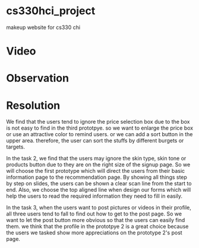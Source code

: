 # cs330hci_project
makeup website for cs330 chi

# Video

# Observation

# Resolution

We find that the users tend to ignore the price selection box due to the box is not easy to find in the third prototpye. so we want to enlarge the price box or use an attractive color to remind users. or we can add a sort button in the upper area. therefore, the user can sort the stuffs by different burgets or targets.

In the task 2, we find that the users may ignore the skin type, skin tone or products button due to they are on the right size of the signup page. So we will choose the first prototype which will direct the users from their basic information page to the recommendation page. By showing all things step by step on slides, the users can be shown a clear scan line from the start to end. Also, we choose the top aligned line when design our forms which will help the users to read the required information they need to fill in easily.

In the task 3, when the users want to post pictures or videos in their profile, all three users tend to fall to find out how to get to the post page. So we want to let the post button more obvious so that the users can easily find them. we think that the profile in the prototpye 2 is a great choice because the users we tasked show more appreciations on the prototype 2's post page.
